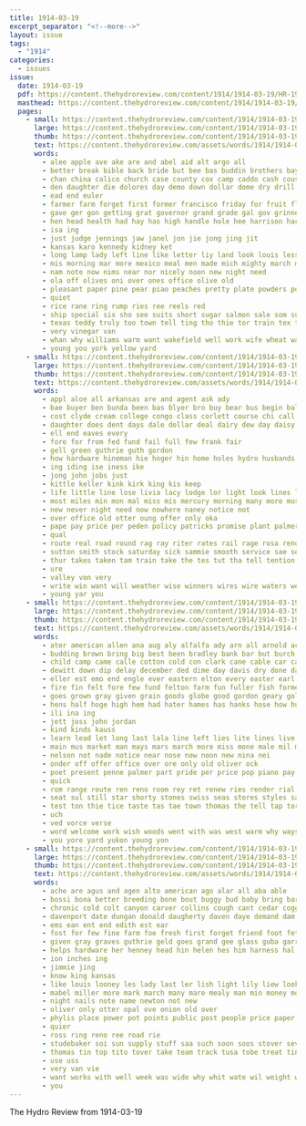 ```yaml
---
title: 1914-03-19
excerpt_separator: "<!--more-->"
layout: issue
tags:
  - "1914"
categories:
  - issues
issue:
  date: 1914-03-19
  pdf: https://content.thehydroreview.com/content/1914/1914-03-19/HR-1914-03-19.pdf
  masthead: https://content.thehydroreview.com/content/1914/1914-03-19/masthead/HR-1914-03-19.jpg
  pages:
    - small: https://content.thehydroreview.com/content/1914/1914-03-19/small/HR-1914-03-19-01.jpg
      large: https://content.thehydroreview.com/content/1914/1914-03-19/large/HR-1914-03-19-01.jpg
      thumb: https://content.thehydroreview.com/content/1914/1914-03-19/thumbnails/HR-1914-03-19-01.jpg
      text: https://content.thehydroreview.com/assets/words/1914/1914-03-19/HR-1914-03-19-01.txt
      words:
        - alee apple ave ake are and abel aid alt argo all
        - better break bible back bride but bee bas buddin brothers bay boys beau brazil bese beans best bull box blue been buy border bank black bring
        - chan china calico church case county cox camp caddo cash cousins car cave corn city can chas class cocks company christian
        - den daughter die dolores day demo down dollar dome dry drill dona
        - ead end euler
        - farmer farm forget first former francisco friday for fruit florida from few flock friends
        - gave ger gon getting grat governor grand grade gal gov grinnell goods
        - hen head health had hay has high handle hole hee harrison hack home ham hydro house her hens hand
        - isa ing
        - just judge jennings jaw janel jon jie jong jing jit
        - kansas karo kennedy kidney ket
        - long lamp lady left line like letter liy land look louis less lar lary label
        - mis morning mar more mexico meal men made mich mighty march mee miss molt mccafferty many moos members matter
        - nam note now nims near nor nicely noon new night need
        - ola off olives oni over ones office olive old
        - pleasant paper pine pear piao peaches pretty plate powders pork pure people peed pitzer pearline pay pick present powder president pack per pee price pepper pride plein
        - quiet
        - rice rane ring rump ries ree reels red
        - ship special six sho see suits short sugar salmon sale som suit stranger snyder serge surprise salt shawnee scott son state summer school schoo sun saving sick store saturday starch south style san sell sharp sunday
        - texas teddy truly too town tell ting tho thie tor train tex thorpe the then teacher them teas turn teper
        - very vinegar van
        - whan why williams warm want wakefield well work wife wheat war west wilson will white wedding wish worker weather was wright while winter with
        - young you york yellow yard
    - small: https://content.thehydroreview.com/content/1914/1914-03-19/small/HR-1914-03-19-02.jpg
      large: https://content.thehydroreview.com/content/1914/1914-03-19/large/HR-1914-03-19-02.jpg
      thumb: https://content.thehydroreview.com/content/1914/1914-03-19/thumbnails/HR-1914-03-19-02.jpg
      text: https://content.thehydroreview.com/assets/words/1914/1914-03-19/HR-1914-03-19-02.txt
      words:
        - appl aloe all arkansas are and agent ask ady
        - bae buyer ben bunda been bas blyer bro buy bear bus begin balan bank both bur bis business bankers board books better bread but beri bond best brown bliss butter bradley beck
        - cost clyde cream college congo class corlett course chi call comp count come clause clara coil cold choice city companion claridge charlie col
        - daughter does dent days dale dollar deal dairy dew day daisy
        - ell end eaves every
        - fore for from fed fund fail full few frank fair
        - gell green guthrie guth gordon
        - how hardware hineman hie hoger hin home holes hydro husbands hoge has hen him half henke hager hing hyde homes high hunt hand hot her host
        - ing iding ise iness ike
        - jong john jobs just
        - kittle keller kink kirk king kis keep
        - life little line lose livia lacy lodge lor light look lines let lowther left linna longer long
        - most miles min mon mal miss mis mercury morning many more must man market men money manner mer moment may merit
        - new never night need now nowhere naney notice not
        - over office old otter oung offer only oka
        - pape pay price per peden policy patricks promise plant palmer pure power public pass pai
        - qual
        - route real road round rag ray riter rates rail rage rosa reno rie reece rich
        - sutton smith stock saturday sick sammie smooth service sae sega single small sell sur send supe sunday sten see springs special school score strain seed surat subject summer student sund size surgeon stay such staple sale
        - thur takes taken tam train take the tes tut tha tell tention tukes than tune tan tor them
        - ure
        - valley von very
        - write win want will weather wise winners wires wire waters weekly week work world was water way words wife weeks white ways wait worl with williams winning
        - young yar you
    - small: https://content.thehydroreview.com/content/1914/1914-03-19/small/HR-1914-03-19-03.jpg
      large: https://content.thehydroreview.com/content/1914/1914-03-19/large/HR-1914-03-19-03.jpg
      thumb: https://content.thehydroreview.com/content/1914/1914-03-19/thumbnails/HR-1914-03-19-03.jpg
      text: https://content.thehydroreview.com/assets/words/1914/1914-03-19/HR-1914-03-19-03.txt
      words:
        - ater american allen ana aug aly alfalfa ady arn all arnold acre arp aud asa ath are ale and ande ave ator
        - budding brown bring big best been bradley bank bar but burch bay bow bros blood bors better bore bie bunday blacksmith bis bran bas buy business brothers boy burgess bonus brad barber
        - child camp came calle cotton cold con clark cane cable car can common caddo come cedar card city chock call candy counts county cal court corn cash cia
        - dewitt down dip delay december ded dime day davis dry done days duty dave doing dress
        - eller est emo end engle ever eastern elton every easter earl ell eis
        - fire fin felt fore few fund felton farm fun fuller fish former fast fara filer from furnish free fight farewell fair for force foot
        - goes grown gray given grain goods globe good gordon geary gold
        - hens half hoge high hem had hater hames has hanks hose how human home hold hams hydro hop her him hone harness
        - ili ina ing
        - jett joss john jordan
        - kind kinds kauss
        - learn lead let long last lala line left lies lite lines live lay league loan less lila land lacy lee leh lint lente
        - main mus market man mays mars march more miss mone male mil morning mer money mare most mens many made mas mature mere monday milam meridian
        - nelson not nade notice near nose now noon new nina nei
        - onder off offer office over ore only old oliver ock
        - poet present penne palmer part pride per price pop piano pay public pope phay pieper promise pure purchase
        - quick
        - rom range route ren reno room rey ret renew ries render rial rent royal real register richart ring
        - seat sul still star shorty stones swiss seas stores styles saturday supply sell stand school sue see service scout seed seeds start sat saa sons state stands ster such stranger sese sic stockton sway shall sis sharp snapp spring scutt smoll son saw seward show store sana shines suit ser sunday slack sae stock send scott sick
        - test ton thie tice taste tas tae town thomas the tell tap tor teach trad toa taken tana triplet take tes tse than too top till try thee them
        - uch
        - ved vorce verse
        - word welcome work wish woods went with was west warm why ways wall worth wen wagon willis wages want wile will weatherford week write weather wane weare white won window well wait writer wit while western wil
        - you yore yard yukon young yon
    - small: https://content.thehydroreview.com/content/1914/1914-03-19/small/HR-1914-03-19-04.jpg
      large: https://content.thehydroreview.com/content/1914/1914-03-19/large/HR-1914-03-19-04.jpg
      thumb: https://content.thehydroreview.com/content/1914/1914-03-19/thumbnails/HR-1914-03-19-04.jpg
      text: https://content.thehydroreview.com/assets/words/1914/1914-03-19/HR-1914-03-19-04.txt
      words:
        - ache are agus and agen alto american ago alar all aba able
        - bossi bona better breeding bone bout buggy bud baby bring barn boge brother butter boy black been bettie bank bay but
        - chronic cold colt canyon carver collins cough cant cedar cogger come cost caller church clerk cure cher city
        - davenport date dungan donald daugherty daven daye demand dam dav during din
        - ems ean ent end edith est ear
        - fost for few fine farm foe fresh first forget friend foot fete fed frank frid from flesh friends fast
        - given gray graves guthrie geld goes grand gee glass guba garret gon general good
        - helps hardware her henney head hin helen hes him harness hal hattie herb hydro honor hae had has henderson haste half home
        - ion inches ing
        - jimmie jing
        - know king kansas
        - like louis looney les lady last ler lish light lily liew look leon
        - mabel miller more mark march many mare mealy man min money morton maker monday mary milburn mil mills made milk mules
        - night nails note name newton not new
        - oliver only otter opal ove onion old over
        - phylis place power pot points public post people price paper pair pound pure peters pounds pao
        - quier
        - ross ring reno ree road rie
        - studebaker soi sun supply stuff saa such soon soos stover severe sam stand schoo sunday spring summer seven suter see sage sho season special sime sylvester shing saturday set seal say school sample sale sell stock sie son single
        - thomas tin top tito tover take team track tusa tobe treat tine tra the thal thirsk them than tho
        - use uss
        - very van vie
        - want works with well week was wide why whit wate wil weight wagon will weeks west wright wyatt work wal wire
        - you
---
```


The Hydro Review from 1914-03-19

<!--more-->

